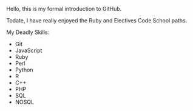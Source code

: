 Hello, this is my formal introduction to GitHub.

Todate, I have really enjoyed the Ruby and Electives Code School paths.

My Deadly Skills:
* Git
* JavaScript
* Ruby
* Perl
* Python
* R
* C++
* PHP
* SQL
* NOSQL
